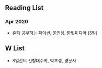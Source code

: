 ## Reading List

### Apr 2020

* 혼자 공부하는 파이썬, 윤인성, 한빛미디어 (3일) 




## W List

* 8일간의 선형대수학, 박부성, 경문사
